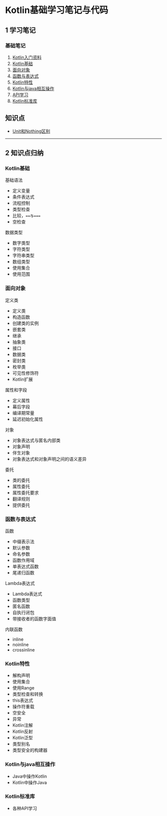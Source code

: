 # Kotlin基础学习笔记与代码

## 1 学习笔记

### 基础笔记

1. [Kotlin入门资料](note/00_Kotlin入门.md)
2. [Kotlin基础](note/01_Kotlin基础.md)
3. [面向对象](note/02_面向对象.md)
4. [函数与表达式](note/03_函数与lambda.md)
5. [Kotlin特性](note/04_Advance.md)
6. [Kotlin与java相互操作](note/05_与Java互相操作.md)
7. [API学习](note/API.md)
8. [Kotlin标准库](note/Kotlin标准库.md) 

## 知识点

- [Unit和Nothing区别](note/Unit和Nothing.md)


---
## 2 知识点归纳

### Kotlin基础

基础语法

   - 定义变量
   - 条件表达式
   - 流程控制
   - 类型检查
   - 比较，`==与===`
   - 空检查

数据类型

   - 数字类型
   - 字符类型
   - 字符串类型
   - 数组类型
   - 使用集合
   - 使用范围


###  面向对象

定义类
   
  - 定义类
  - 构造函数
  - 创建类的实例
  - 嵌套类
  - 继承
  - 抽象类
  - 接口
  - 数据类
  - 密封类
  - 枚举类
  - 可见性修饰符
  - Kotlin扩展

属性和字段
 
   - 定义属性
   - 幕后字段
   - 编译期常量
   - 延迟初始化属性

对象
 
   - 对象表达式与匿名内部类
   - 对象声明
   - 伴生对象
   - 对象表达式和对象声明之间的语义差异

委托

   - 类的委托
   - 属性委托
   - 属性委托要求
   - 翻译规则
   - 提供委托

###  函数与表达式

函数

   - 中缀表示法
   - 默认参数
   - 命名参数
   - 函数作用域
   - 单表达式函数
   - 尾递归函数

Lambda表达式

   - Lambda表达式
   - 函数类型
   - 匿名函数
   - 自执行闭包
   - 带接收者的函数字面值
   
内联函数

   - inline
   - noinline
   - crossinline

###  Kotlin特性

- 解构声明
- 使用集合
- 使用Range
- 类型检查和转换
- this表达式
- 操作符重载
- 空安全
- 异常
- Kotlin注解
- Kotlin反射
- Kotlin泛型
- 类型别名
- 类型安全的构建器

###  Kotlin与java相互操作

- Java中操作Kotlin
- Kotlin中操作Java

###  Kotlin标准库

- 各种API学习

 

